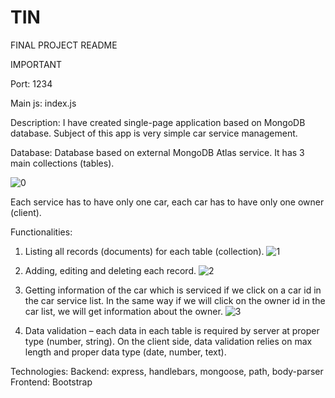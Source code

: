 # TIN
FINAL PROJECT README

IMPORTANT

Port: 1234

Main js: index.js

Description:
I have created single-page application based on MongoDB database.
Subject of this app is very simple car service management.

Database:
Database based on external MongoDB Atlas service. 
It has 3 main collections (tables).  

![0](https://user-images.githubusercontent.com/61834139/106397426-a32e3900-640d-11eb-975f-5838b8a2f009.jpg)

Each service has to have only one car, each car has to have only one owner (client).

Functionalities:
1.	Listing all records (documents) for each table (collection).
![1](https://user-images.githubusercontent.com/61834139/106397391-606c6100-640d-11eb-95ac-575fbdbe8cf3.jpg)
 
2.	Adding, editing and deleting each record.
![2](https://user-images.githubusercontent.com/61834139/106396855-d58a6700-640a-11eb-9e19-64456bb79430.jpg)
 
3.	Getting information of the car which is serviced if we click on a car id in the car service list. In the same way if we will click on the owner id in the car list, we will get information about the owner.
![3](https://user-images.githubusercontent.com/61834139/106397393-619d8e00-640d-11eb-9543-6f8162bc1367.jpg)

4.	Data validation – each data in each table is required by server at proper type (number, string). On the client side, data validation relies on max length and proper data type (date, number, text).

Technologies:
Backend: express,  handlebars, mongoose, path, body-parser
Frontend: Bootstrap
